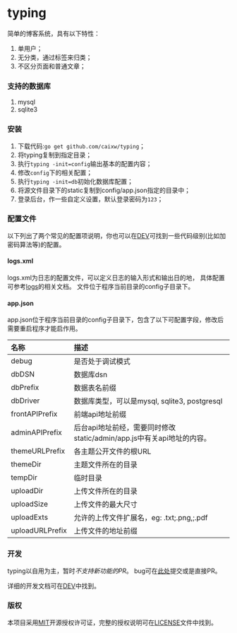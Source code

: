 # typing

简单的博客系统，具有以下特性：

1. 单用户；
1. 无分类，通过标签来归类；
1. 不区分页面和普通文章；



### 支持的数据库

1. mysql
1. sqlite3



### 安装

1. 下载代码:`go get github.com/caixw/typing`；
1. 将typing复制到指定目录；
1. 执行`typing -init=config`输出基本的配置内容；
1. 修改`config`下的相关配置；
1. 执行`typing -init=db`初始化数据库配置；
1. 将源文件目录下的static复制到config/app.json指定的目录中；
1. 登录后台，作一些自定义设置，默认登录密码为`123`；



### 配置文件

以下列出了两个常见的配置项说明，你也可以在[DEV](DEV.md)可找到一些代码级别(比如加密码算法等)的配置。


#### logs.xml
logs.xml为日志的配置文件，可以定义日志的输入形式和输出日的地，
具体配置可参考[logs](https://github.com/issue9/logs)的相关文档。
文件位于程序当前目录的config子目录下。

#### app.json
app.json位于程序当前目录的config子目录下，包含了以下可配置字段，修改后需要重启程序才能启作用。

名称  | 描述
:---- |:----
debug | 是否处于调试模式
dbDSN | 数据库dsn
dbPrefix | 数据表名前缀
dbDriver | 数据库类型，可以是mysql, sqlite3, postgresql
frontAPIPrefix | 前端api地址前缀
adminAPIPrefix | 后台api地址前经，需要同时修改static/admin/app.js中有关api地址的内容。
themeURLPrefix | 各主题公开文件的根URL
themeDir | 主题文件所在的目录
tempDir | 临时目录
uploadDir | 上传文件所在的目录
uploadSize | 上传文件的最大尺寸
uploadExts | 允许的上传文件扩展名，eg: .txt;.png,;.pdf
uploadURLPrefix | 上传文件的地址前缀



### 开发

typing以自用为主，暂时*不支持新功能的PR*。
bug可在[此处](https://github.com/caixw/typing/issues)提交或是直接PR。

详细的开发文档可在[DEV](DEV.md)中找到。



### 版权

本项目采用[MIT](http://opensource.org/licenses/MIT)开源授权许可证，完整的授权说明可在[LICENSE](LICENSE)文件中找到。
